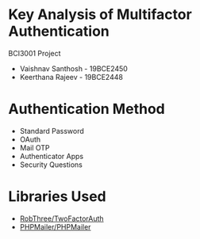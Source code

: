# Key Analysis of Multifactor Authentication
BCI3001 Project

* Vaishnav Santhosh - 19BCE2450
* Keerthana Rajeev - 19BCE2448

# Authentication Method
* Standard Password
* OAuth
* Mail OTP
* Authenticator Apps
* Security Questions

# Libraries Used
* [RobThree/TwoFactorAuth](https://github.com/RobThree/TwoFactorAuth)
* [PHPMailer/PHPMailer](https://github.com/PHPMailer/PHPMailer)
